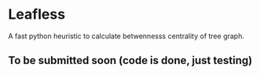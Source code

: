 # Leafless
A fast python heuristic to calculate betwennesss centrality of tree graph.

## To be submitted soon (code is done, just testing)
